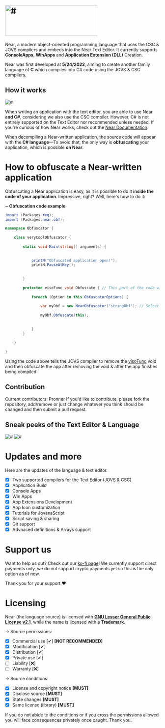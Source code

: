 # <img src="https://media.discordapp.net/attachments/916226674071339010/978708607426244608/JovanaScriptBanner.png" width="300" height="100" alt="#">

Near, a modern object-oriented programming language that uses the CSC & JOVS compilers and embeds into the Near Text Editor. It currently supports **ConsoleApps**, **WinApps** and **Application Extension (DLL)** Creation. 

Near was first developed at **5/24/2022**, aiming to create another family language of **C** which compiles into C# code using the JOVS & CSC compilers.

## How it works

<img src="https://media.discordapp.net/attachments/916226674071339010/979798207242575902/unknown.png" alt="#">

When writing an application with the text editor, you are able to use Near **and C#**, considering we also use the CSC compiler. However, C# is not entirely supported on the Text Editor nor recommended unless needed. If you're curious of how Near works, check out the [Near Documentation](/#).

When decompiling a Near-written application, the source code will appear with the **C# language**—To avoid that, the only way is **obfuscating** your application, which is possible **on Near**.

# How to obfuscate a Near-written application

Obfuscating a Near application is easy, as it is possible to do it **inside the code of your application**. Impressive, right? Well, here's how to do it:

~ **Obfuscation code example**

```csharp
import (Packages.reg);
import (Packages.near.obf);

namespace Obfuscator {
    
    class veryCoolObfuscator {
        
        static void Main(string[] arguments) {
            
            
            printN("Obfuscated application open!");
            printN.PauseAtKey();
            
            
        }
        
        protected visoFunc void Obfuscate { // This part of the code will not be visible after decompiling since it has used the visoFunc method to automatically run and get removed.
            
            foreach (Option in this.ObfuscatorOptions) {
                
                var myObf = new NearObfuscator("stringObf"); // Select the Obfuscation Methods (e.g. stringObf, metaObf, relocator, config4, garbage, antidebug, dnspykill)
                
                myObf.Obfuscate(this);
                
                
            }
        }
        
    }
    
}
```

Using the code above tells the JOVS compiler to remove the [visoFunc](/#) void and then obfuscate the app after removing the void & after the app finishes being compiled.

## Contribution

Current contributors: Pronner
If you'd like to contribute, please fork the repository, add/remove or just change whatever you think should be changed and then submit a pull request.

## Sneak peeks of the Text Editor & Language

<img src="https://media.discordapp.net/attachments/940575794110038017/979729931657416754/unknown.png?width=918&height=473" alt="#">
<img src="https://images-ext-1.discordapp.net/external/7unP7-T1Uk0996Fx26v7WEoRx0fssQejpuaGmehsypg/%3Fwidth%3D842%26height%3D473/https/media.discordapp.net/attachments/975412170735104013/979793706766970900/unknown.png" alt="#">

 # Updates and more
 Here are the updates of the language & text editor.

- [x] Two supported compilers for the Text Editor (JOVS & CSC)
- [x] Application Build
- [x] Console Apps
- [x] Win Apps
- [x] App Extensions Development
- [x] App Icon customization
- [x] Tutorials for JovanaScript
- [x] Script saving & sharing
- [x] Git support
- [x] Advnaced definitions & Arrays support

# Support us

Want to help us out? Check out our [ko-fi page](https://ko-fi.com/JovanaScript)! We currently support direct payments only, we do not support crypto payments yet so this is the only option as of now.

Thank you for your support ♥

# Licensing

Near (the language source) is licensed with [**GNU Lesser General Public License v2.1**](https://github.com/Pronner/JovanaScript/blob/main/LICENSE), while the name is licensed with a **Trademark**.

-> Source permissions:

- [x] Commercial use [✔] **[NOT RECOMMENDED]**
- [x] Modification [✔]
- [x] Distribution [✔]
- [x] Private use [✔]
- [ ] Liability [❌]
- [ ] Warranty [❌]

-> Source conditions:

- [x] License and copyright notice **[MUST]**
- [x] Disclose source **[MUST]**
- [x] State changes **[MUST]**
- [x] Same license (library) **[MUST]**

If you do not abide to the conditions or if you cross the permissions allowed you will face consequences privately once caught.
Thank you.
